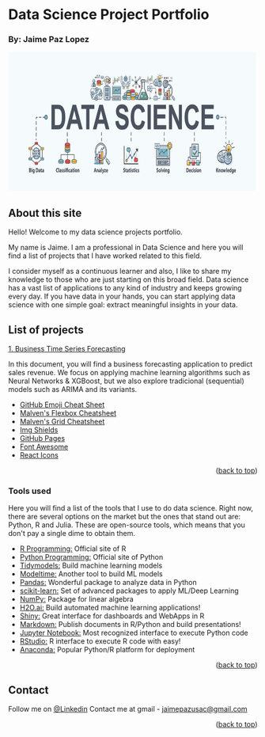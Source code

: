 # Data Science Project Portfolio
### By: Jaime Paz Lopez


<img src="https://github.com/dataversenomad/datascience/blob/main/images/ds.jpg" width="1500" height="280">


<!-- DESCRIPTION -->
## About this site

Hello! Welcome to my data science projects portfolio.

My name is Jaime. I am a professional in Data Science and here you will find a list of projects that I have worked related to this field.

I consider myself as a continuous learner and also, I like to share my knowledge to those who are just starting on this broad field. Data science has a vast list of applications to any kind of industry and keeps growing every day. If you have data in your hands, you can start applying data science with one simple goal: extract meaningful insights in your data.

<!-- Projects -->
## List of projects


[1. Business Time Series Forecasting](https://dataversenomad.github.io/forecasting/) 

In this document, you will find a business forecasting application to predict sales revenue. We focus on applying machine learning algorithms such as Neural Networks & XGBoost, but we also explore tradicional (sequential) models such as ARIMA and its variants.

* [GitHub Emoji Cheat Sheet](https://www.webpagefx.com/tools/emoji-cheat-sheet)
* [Malven's Flexbox Cheatsheet](https://flexbox.malven.co/)
* [Malven's Grid Cheatsheet](https://grid.malven.co/)
* [Img Shields](https://shields.io)
* [GitHub Pages](https://pages.github.com)
* [Font Awesome](https://fontawesome.com)
* [React Icons](https://react-icons.github.io/react-icons/search)

<p align="right">(<a href="#top">back to top</a>)</p>

### Tools used

Here you will find a list of the tools that I use to do data science. Right now, there are several options on the market but the ones that stand out are: Python, R and Julia. These are open-source tools, which means that you don't pay a single dime to obtain them. 

* [R Programming:](https://www.r-project.org/) Official site of R 
* [Python Programming:](https://www.python.org/) Official site of Python
* [Tidymodels:](https://www.tidymodels.org/) Build machine learning models
* [Modeltime:](https://business-science.github.io/modeltime/) Another tool to build ML models
* [Pandas:](https://pandas.pydata.org/) Wonderful package to analyze data in Python
* [scikit-learn:](https://scikit-learn.org/stable/) Set of advanced packages to apply ML/Deep Learning
* [NumPy:](https://numpy.org/) Package for linear algebra
* [H2O.ai:](https://docs.h2o.ai/) Build automated machine learning applications!
* [Shiny:](https://shiny.rstudio.com/) Great interface for dashboards and WebApps in R
* [Markdown:](https://rmarkdown.rstudio.com/) Publish documents in R/Python and build presentations!
* [Jupyter Notebook:](https://jupyter.org/) Most recognized interface to execute Python code
* [RStudio:](https://www.rstudio.com/) R interface to execute R code with easy!
* [Anaconda:](https://www.anaconda.com/) Popular Python/R platform for deployment
<p align="right">(<a href="#top">back to top</a>)</p>

<!-- CONTACT -->
## Contact

Follow me on   [@Linkedin](https://www.linkedin.com/in/jaime-paz-lopez/) 
Contact me at gmail [](https://www.google.com/intl/es/gmail/about/) - jaimepazusac@gmail.com


<p align="right">(<a href="#top">back to top</a>)</p>
